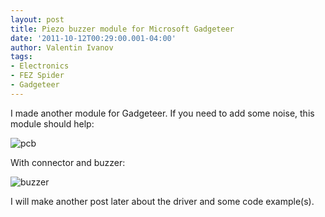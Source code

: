 ```yaml
---
layout: post
title: Piezo buzzer module for Microsoft Gadgeteer
date: '2011-10-12T00:29:00.001-04:00'
author: Valentin Ivanov
tags:
- Electronics
- FEZ Spider
- Gadgeteer
---
```

I made another module for Gadgeteer. If you need to add some noise, this module should help:

![pcb](https://1.bp.blogspot.com/-z11gbV9jFQs/TpUXDkkyTYI/AAAAAAAAAMc/DoyLItqFf0Q/s1600/IMG_3705.JPG=100x100)

With connector and buzzer:

![buzzer](https://3.bp.blogspot.com/-X037X8hv13Q/TpUXTIzZngI/AAAAAAAAAMk/66FE9YW7moM/s1600/IMG_3711.JPG)

I will make another post later about the driver and some code example(s).